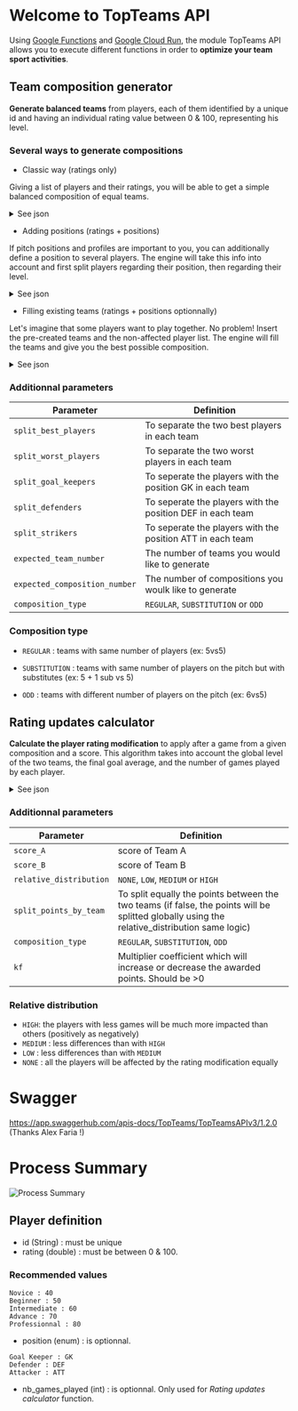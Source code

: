 
# Welcome to TopTeams API
Using [Google Functions](https://cloud.google.com/functions) and [Google Cloud Run](https://cloud.google.com/run), the module TopTeams API allows you to execute different functions in order to **optimize your team sport activities**.

## Team composition generator
**Generate balanced teams** from players, each of them identified by a unique id and having an individual rating value between 0 & 100, representing his level. 

### Several ways to generate compositions

- Classic way (ratings only)

Giving a list of players and their ratings, you will be able to get a simple balanced composition 
of equal teams.
<details>
  <summary>See json</summary>
   <p>
   
```
{
    "availablePlayers":[
   {
      "id":"David",
      "rating":54
   },
   {
      "id":"Bilal",
      "rating":77
   },
   {
      ...
   }
  ]
}
```

</p>
</details>

- Adding positions (ratings + positions)

If pitch positions and profiles are important to you, you can additionally define a position to several players. 
The engine will take this info into account and first split players regarding their position, then regarding their level.

<details>
  <summary>See json</summary>
   <p>
   
```
{
    "availablePlayers":[
   {
      "id":"Joachim",
      "rating":44.5,
      "position": DEF
   },
   {
      "id":"Rafik",
      "rating":74,
      "position": ATT
   },
   {
      ...
   }
  ]
}
```

   </p>
   </details>
   
- Filling existing teams (ratings + positions optionnally)

Let's imagine that some players want to play together. No problem! Insert the pre-created teams and 
the non-affected player list. The engine will fill the teams and give you the best possible composition.

<details>
  <summary>See json</summary>
   <p>

```
{
   "team_A":{
      "players":[
         {
            "id":"Benjamin",
            "rating":54,
            "position":"GK"
         },
         {
            "id":"Mario",
            "rating":77
         }
      ]
   },
   "team_B":{
      "players":[]
   },
   "availablePlayers":[
      {
         "id":"Redwan",
         "rating":59,
         "position":"GK"
      },
      {
         "id":"Oscar",
         "rating":81
      },
      {
         ...
      }
   ]
}
```

   </p>
   </details>
   
### Additionnal parameters
| Parameter  | Definition |
| ------------- | ------------- |
| `split_best_players`  | To separate the two best players in each team |
| `split_worst_players`  | To separate the two worst players in each team  |
| `split_goal_keepers`  | To seperate the players with the position GK in each team  |
| `split_defenders`  | To seperate the players with the position DEF in each team  |
| `split_strikers`  | To seperate the players with the position ATT in each team  |
| `expected_team_number`  | The number of teams you would like to generate  |
| `expected_composition_number`  | The number of compositions you woulk like to generate |
| `composition_type`  | `REGULAR`, `SUBSTITUTION` or `ODD` |

### Composition type

- `REGULAR` : teams with same number of players (ex: 5vs5)

- `SUBSTITUTION` : teams with same number of players on the pitch but with substitutes (ex: 5 + 1 sub vs 5)

- `ODD` : teams with different number of players on the pitch (ex: 6vs5)

## Rating updates calculator
**Calculate the player rating modification** to apply after a game from a given composition and a score.
This algorithm takes into account the global level of the two teams, the final goal average, and the number of games played by each player.

<details>
  <summary>See json</summary>
   <p>
   
```
{
   "team_A":{
      "players":[
         {
            "id":"Thomas",
            "rating":54,
            "nb_games_played":31
         },
         {
            "id":"Greg",
            "rating":77,
            "nb_games_played":80
         },
         {
            ...
         }
      ]
   },
   "team_B":{
      "players":[
         {
            "id":"Simon",
            "rating":84,
            "nb_games_played":102
         },
         {
            "id":"Walid",
            "rating":55,
            "nb_games_played":42
         },
         {
             ...
         }
      ]
   }
}
```

   </p>
   </details>
   
### Additionnal parameters
| Parameter  | Definition |
| ------------- | ------------- |
| `score_A`  | score of Team A |
| `score_B`  | score of Team B |
| `relative_distribution`  | `NONE`, `LOW`, `MEDIUM` or `HIGH` |
| `split_points_by_team`  | To split equally the points between the two teams (if false, the points will be splitted globally using the relative_distribution same logic)  |
| `composition_type`  | `REGULAR`, `SUBSTITUTION`, `ODD`  |
| `kf`  | Multiplier coefficient which will increase or decrease the awarded points. Should be >0|

### Relative distribution 

- `HIGH`: the players with less games will be much more impacted than others (positively as negatively)
- `MEDIUM` : less differences than with `HIGH`
- `LOW` : less differences than with `MEDIUM`
- `NONE` : all the players will be affected by the rating modification equally

# Swagger
https://app.swaggerhub.com/apis-docs/TopTeams/TopTeamsAPIv3/1.2.0
(Thanks Alex Faria !)

# Process Summary
![Process Summary](https://i.ibb.co/mhHFccT/process-summary.png)
## Player definition 
- id (String) : must be unique
- rating (double) : must be between 0 & 100. 

### Recommended values
```
Novice : 40
Beginner : 50
Intermediate : 60
Advance : 70
Professionnal : 80
```
- position (enum) : is optionnal.
```
Goal Keeper : GK
Defender : DEF
Attacker : ATT
```
- nb_games_played (int) : is optionnal. Only used for *Rating updates calculator* function.

